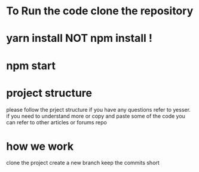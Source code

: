 # To Run the code clone the repository

# yarn install NOT npm install !

# npm start

# project structure

please follow the prject structure if you have any questions refer to yesser. if you need to understand more or copy and paste some of the code you can refer to other articles or forums repo

# how we work

clone the project create a new branch keep the commits short
